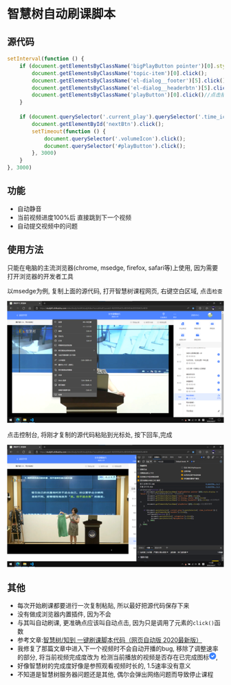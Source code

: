 # 智慧树自动刷课脚本

## 源代码
```js
setInterval(function () {
    if (document.getElementsByClassName('bigPlayButton pointer')[0].style.display == 'block') {//用于检测答题弹窗是否出现，并将其关闭
        document.getElementsByClassName('topic-item')[0].click();
        document.getElementsByClassName('el-dialog__footer')[5].click()
        document.getElementsByClassName('el-dialog__headerbtn')[5].click()//点击按钮关闭
        document.getElementsByClassName('playButton')[0].click()//点击播放继续
    }

    if (document.querySelector('.current_play').querySelector('.time_icofinish')) {
        document.getElementById('nextBtn').click();
        setTimeout(function () {
            document.querySelector('.volumeIcon').click();
            document.querySelector('#playButton').click();
        }, 3000)
    }
}, 3000)
```

## 功能
* 自动静音
* 当前视频进度100%后 直接跳到下一个视频
* 自动提交视频中的问题

## 使用方法
只能在电脑的主流浏览器(chrome, msedge, firefox, safari等)上使用, 因为需要打开浏览器的开发者工具

以msedge为例, 复制上面的源代码, 打开智慧树课程网页, 右键空白区域, 点击`检查`

![点击检查](1.png)

点击控制台, 将刚才复制的源代码粘贴到光标处, 按下回车,完成

![将代码粘贴到此处](2.png)

## 其他
* 每次开始刷课都要进行一次复制粘贴, 所以最好把源代码保存下来
* 没有做成浏览器内置插件, 因为不会
* 与其叫自动刷课, 更准确点应该叫自动点击, 因为只是调用了元素的`click()`函数
* 参考文章:[智慧树/知到 一键刷课脚本代码（网页自动版 2020最新版）](https://www.cnblogs.com/2zly/p/13405826.html)
* 我修复了那篇文章中进入下一个视频时不会自动开播的bug, 移除了调整速率的部分, 将当前视频完成度改为 检测当前播放的视频是否存在已完成图标![已完成](%E5%B7%B2%E5%AE%8C%E6%88%90.png), 
* 好像智慧树的完成度好像是参照观看视频时长的, 1.5速率没有意义
* 不知道是智慧树服务器问题还是其他, 偶尔会弹出网络问题而导致停止课程
